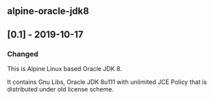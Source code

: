 ## alpine-oracle-jdk8

## [0.1] - 2019-10-17
### Changed
This is Alpine Linux based Oracle JDK 8.

It contains Gnu Libs, Oracle JDK 8u111 with unlimited JCE Policy that is distributed under old license scheme.



